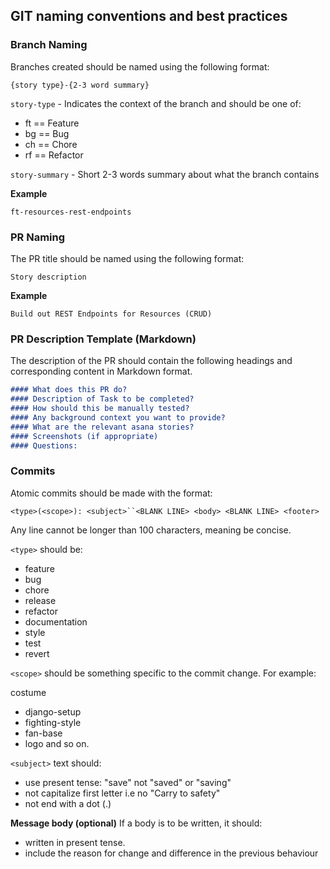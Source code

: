 ## GIT naming conventions and best practices
### Branch Naming

Branches created should be named using the following format:

```
{story type}-{2-3 word summary}
```

`story-type` - Indicates the context of the branch and should be one of:

- ft == Feature
- bg == Bug
- ch == Chore
- rf == Refactor

`story-summary` - Short 2-3 words summary about what the branch contains

**Example**

```
ft-resources-rest-endpoints
```

### PR Naming

The PR title should be named using the following format:

```
Story description
```

**Example**

```
Build out REST Endpoints for Resources (CRUD)
```

### PR Description Template (Markdown)

The description of the PR should contain the following headings and corresponding content in Markdown format.

```md
#### What does this PR do?
#### Description of Task to be completed?
#### How should this be manually tested?
#### Any background context you want to provide?
#### What are the relevant asana stories?
#### Screenshots (if appropriate)
#### Questions:
```

### Commits

Atomic commits should be made with the format:

```
<type>(<scope>): <subject>``<BLANK LINE> <body> <BLANK LINE> <footer>

```

Any line cannot be longer than 100 characters, meaning be concise.

```<type>``` should be:

 * feature
 * bug
 * chore
 * release
 * refactor
 * documentation
 * style
 * test
 * revert

```<scope>``` should be something specific to the commit change. For example:

costume
 * django-setup
 * fighting-style
 * fan-base
 * logo and so on.

```<subject>``` text should:

 * use present tense: "save" not "saved" or "saving"
 * not capitalize first letter i.e no "Carry to safety"
 * not end with a dot (.)

**Message body (optional)** If a body is to be written, it should:

 * written in present tense.
 * include the reason for change and difference in the previous behaviour
